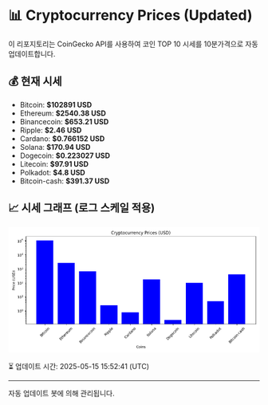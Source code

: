 
# 📊 Cryptocurrency Prices (Updated)

이 리포지토리는 CoinGecko API를 사용하여 코인 TOP 10 시세를 10분가격으로 자동 업데이트합니다.

## 💰 현재 시세
- Bitcoin: **$102891 USD**
- Ethereum: **$2540.38 USD**
- Binancecoin: **$653.21 USD**
- Ripple: **$2.46 USD**
- Cardano: **$0.766152 USD**
- Solana: **$170.94 USD**
- Dogecoin: **$0.223027 USD**
- Litecoin: **$97.91 USD**
- Polkadot: **$4.8 USD**
- Bitcoin-cash: **$391.37 USD**

## 📈 시세 그래프 (로그 스케일 적용)
![Crypto Prices](crypto_prices.png)

⏳ 업데이트 시간: 2025-05-15 15:52:41 (UTC)

---
자동 업데이트 봇에 의해 관리됩니다.
